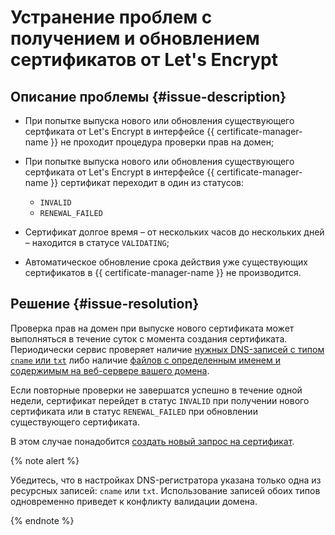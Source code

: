 # Устранение проблем с получением и обновлением сертификатов от Let's Encrypt


## Описание проблемы {#issue-description}

* При попытке выпуска нового или обновления существующего сертфиката от Let's Encrypt в интерфейсе {{ certificate-manager-name }} не проходит процедура проверки прав на домен;
* При попытке выпуска нового или обновления существующего сертфиката от Let's Encrypt в интерфейсе {{ certificate-manager-name }} сертификат переходит в один из статусов:

    * `INVALID`
    * `RENEWAL_FAILED`

* Сертификат долгое время – от нескольких часов до нескольких дней – находится в статусе `VALIDATING`;
* Автоматическое обновление срока действия уже существующих сертификатов в {{ certificate-manager-name }} не производится.

## Решение {#issue-resolution}

Проверка прав на домен при выпуске нового сертификата может выполняться в течение суток с момента создания сертификата. Периодически сервис проверяет наличие [нужных DNS-записей с типом `cname` или `txt`](../../../certificate-manager/concepts/challenges.md#dns) либо наличие [файлов с определенным именем и содержимым на веб-сервере вашего домена](../../../certificate-manager/concepts/challenges.md#http).

Если повторные проверки не завершатся успешно в течение одной недели, сертификат перейдет в статус `INVALID` при получении нового сертификата или в статус `RENEWAL_FAILED` при обновлении существующего сертификата.

В этом случае понадобится [создать новый запрос на сертификат](../../../certificate-manager/operations/managed/cert-create.md).

{% note alert %}

Убедитесь, что в настройках DNS-регистратора указана только одна из ресурсных записей: `cname` или `txt`. Использование записей обоих типов одновременно приведет к конфликту валидации домена.

{% endnote %}

